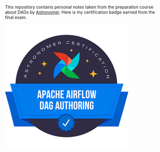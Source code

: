 This repository contains personal notes taken from the preparation course about DAGs by [Astronomer](https://academy.astronomer.io/plan/astronomer-certification-dag-authoring-for-apache-airflow-exam). Here is my certification badge earned from the final exam.

[![image info](./certification.png)](https://www.credly.com/badges/be0726a7-ea12-4947-9dc2-e3949a33ff66/public_url)